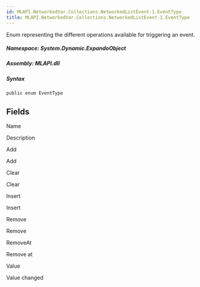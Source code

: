 ```yaml
---  
id: MLAPI.NetworkedVar.Collections.NetworkedListEvent-1.EventType  
title: MLAPI.NetworkedVar.Collections.NetworkedListEvent-1.EventType  
---
```


<div class="markdown level0 summary">

Enum representing the different operations available for triggering an
event.

</div>

<div class="markdown level0 conceptual">

</div>

##### **Namespace**: System.Dynamic.ExpandoObject

##### **Assembly**: MLAPI.dll

##### Syntax

    public enum EventType

## Fields

Name

Description

Add

Add

Clear

Clear

Insert

Insert

Remove

Remove

RemoveAt

Remove at

Value

Value changed
